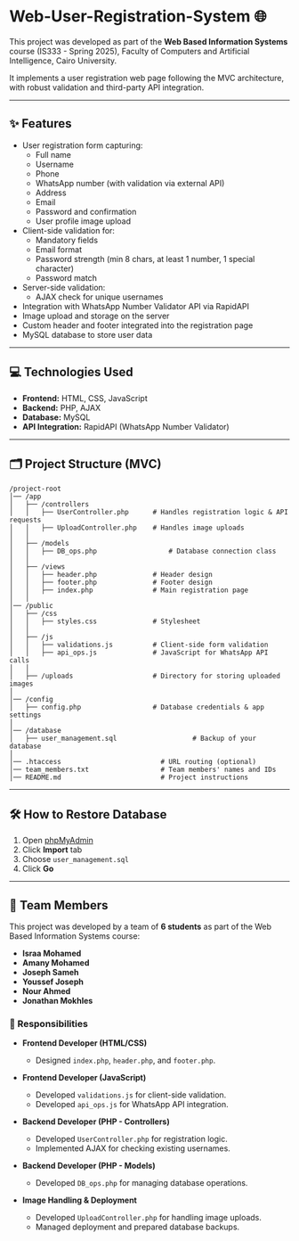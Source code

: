 # Web-User-Registration-System 🌐

This project was developed as part of the **Web Based Information Systems** course (IS333 - Spring 2025), Faculty of Computers and Artificial Intelligence, Cairo University.

It implements a user registration web page following the MVC architecture, with robust validation and third-party API integration.

---

## ✨ Features

- User registration form capturing:
  - Full name
  - Username
  - Phone
  - WhatsApp number (with validation via external API)
  - Address
  - Email
  - Password and confirmation
  - User profile image upload
- Client-side validation for:
  - Mandatory fields
  - Email format
  - Password strength (min 8 chars, at least 1 number, 1 special character)
  - Password match
- Server-side validation:
  - AJAX check for unique usernames
- Integration with WhatsApp Number Validator API via RapidAPI
- Image upload and storage on the server
- Custom header and footer integrated into the registration page
- MySQL database to store user data

---

## 💻 Technologies Used

- **Frontend:** HTML, CSS, JavaScript
- **Backend:** PHP, AJAX
- **Database:** MySQL
- **API Integration:** RapidAPI (WhatsApp Number Validator)

---

## 🗂️ Project Structure (MVC)
```
/project-root
│── /app
│   ├── /controllers
│   │   ├── UserController.php      # Handles registration logic & API requests
│   │   ├── UploadController.php    # Handles image uploads
│   │
│   ├── /models
│   │   ├── DB_ops.php                  # Database connection class
│   │
│   ├── /views
│   │   ├── header.php              # Header design
│   │   ├── footer.php              # Footer design
│   │   ├── index.php               # Main registration page
│   │
│── /public
│   ├── /css
│   │   ├── styles.css              # Stylesheet
│   │
│   ├── /js
│   │   ├── validations.js          # Client-side form validation
│   │   ├── api_ops.js              # JavaScript for WhatsApp API calls
│   │
│   ├── /uploads                    # Directory for storing uploaded images
│
│── /config
│   ├── config.php                  # Database credentials & app settings
│
│── /database
│   ├── user_management.sql                   # Backup of your database
│
│── .htaccess                         # URL routing (optional)
│── team_members.txt                  # Team members' names and IDs
│── README.md                         # Project instructions
```


---

## 🛠️ How to Restore Database

1. Open [phpMyAdmin](http://localhost/phpmyadmin)
2. Click **Import** tab
3. Choose `user_management.sql`
4. Click **Go**

---

## 👥 Team Members

This project was developed by a team of **6 students** as part of the Web Based Information Systems course:

- **Israa Mohamed**  
- **Amany Mohamed**  
- **Joseph Sameh**  
- **Youssef Joseph**  
- **Nour Ahmed**  
- **Jonathan Mokhles**

### 🔧 Responsibilities

- **Frontend Developer (HTML/CSS)**
  - Designed `index.php`, `header.php`, and `footer.php`.

- **Frontend Developer (JavaScript)**
  - Developed `validations.js` for client-side validation.
  - Developed `api_ops.js` for WhatsApp API integration.

- **Backend Developer (PHP - Controllers)**
  - Developed `UserController.php` for registration logic.
  - Implemented AJAX for checking existing usernames.

- **Backend Developer (PHP - Models)**
  - Developed `DB_ops.php` for managing database operations.

- **Image Handling & Deployment**
  - Developed `UploadController.php` for handling image uploads.
  - Managed deployment and prepared database backups.

